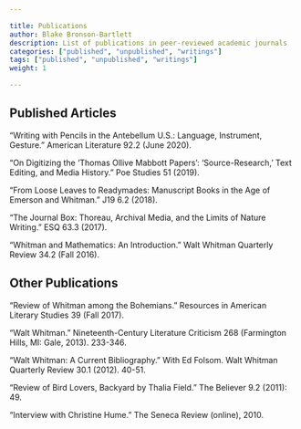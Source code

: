 ```yaml
---

title: Publications
author: Blake Bronson-Bartlett
description: List of publications in peer-reviewed academic journals
categories: ["published", "unpublished", "writings"]
tags: ["published", "unpublished", "writings"]
weight: 1

---
```


<!-- {{< readFile file="/html/published_essays.html" >}} -->

## Published Articles

“Writing with Pencils in the Antebellum U.S.: Language, Instrument, Gesture.” American Literature 92.2 (June 2020).

“On Digitizing the ‘Thomas Ollive Mabbott Papers’: ‘Source-Research,’ Text Editing, and Media History.” Poe Studies 51 (2019).

“From Loose Leaves to Readymades: Manuscript Books in the Age of Emerson and Whitman.” J19 6.2 (2018).

“The Journal Box: Thoreau, Archival Media, and the Limits of Nature Writing.” ESQ 63.3 (2017).

“Whitman and Mathematics: An Introduction.” Walt Whitman Quarterly Review 34.2 (Fall 2016).

## Other Publications

“Review of Whitman among the Bohemians.” Resources in American Literary Studies 39 (Fall 2017).

“Walt Whitman.” Nineteenth-Century Literature Criticism 268 (Farmington Hills, MI: Gale, 2013). 233-346.

“Walt Whitman: A Current Bibliography.” With Ed Folsom. Walt Whitman Quarterly Review 30.1 (2012). 40-51.

“Review of Bird Lovers, Backyard by Thalia Field.” The Believer 9.2 (2011): 49.

“Interview with Christine Hume.” The Seneca Review (online), 2010.
